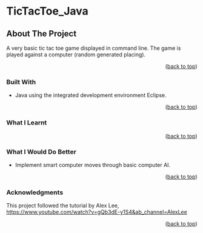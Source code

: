 # TicTacToe_Java

<!-- ABOUT THE PROJECT -->
## About The Project

A very basic tic tac toe game displayed in command line. The game is played against a computer (random generated placing).

<p align="right">(<a href="#top">back to top</a>)</p>

### Built With

* Java using the integrated development environment Eclipse. 

<p align="right">(<a href="#top">back to top</a>)</p>


### What I Learnt

<p align="right">(<a href="#top">back to top</a>)</p>


### What I Would Do Better

* Implement smart computer moves through basic computer AI.

<p align="right">(<a href="#top">back to top</a>)</p>

### Acknowledgments 

This project followed the tutorial by Alex Lee, https://www.youtube.com/watch?v=gQb3dE-y1S4&ab_channel=AlexLee

<p align="right">(<a href="#top">back to top</a>)</p>
